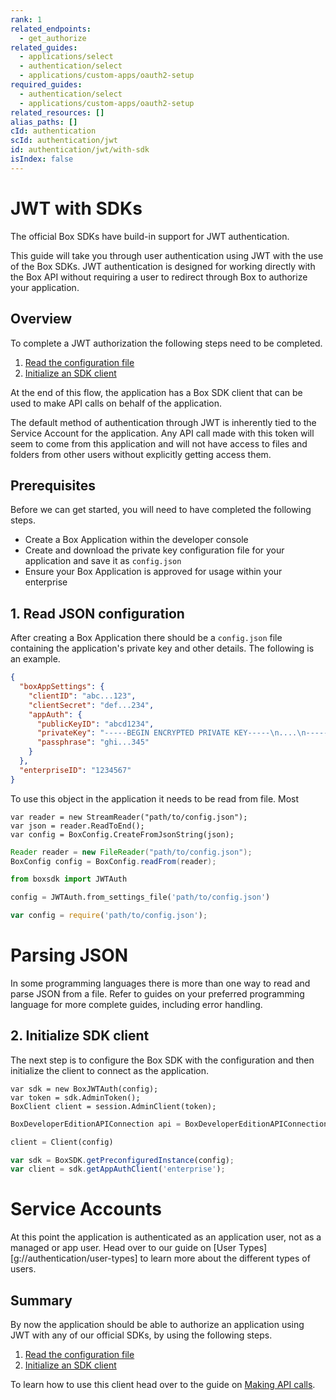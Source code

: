 ```yaml
---
rank: 1
related_endpoints:
  - get_authorize
related_guides:
  - applications/select
  - authentication/select
  - applications/custom-apps/oauth2-setup
required_guides:
  - authentication/select
  - applications/custom-apps/oauth2-setup
related_resources: []
alias_paths: []
cId: authentication
scId: authentication/jwt
id: authentication/jwt/with-sdk
isIndex: false
---
```

# JWT with SDKs

The official Box SDKs have build-in support for JWT authentication.

This guide will take you through user authentication using JWT with the use of the Box SDKs. JWT authentication is designed for working directly with the Box API without requiring a user to redirect through Box to authorize your application.

## Overview

To complete a JWT authorization the following steps need to be completed.

1. [Read the configuration file](#1-read-json-configuration)
2. [Initialize an SDK client](#2-initialize-sdk-client)

At the end of this flow, the application has a Box SDK client that can be used to make API calls on behalf of the application.

<Message notice>

The default method of authentication through JWT is inherently tied to the Service Account for the application. Any API call made with this token will seem to come from this application and will not have access to files and folders from other users without explicitly getting access them.

</Message>

## Prerequisites

Before we can get started, you will need to have completed the following steps.

* Create a Box Application within the developer console
* Create and download the private key configuration file for your application and save it as `config.json`
* Ensure your Box Application is approved for usage within your enterprise

## 1. Read JSON configuration

After creating a Box Application there should be a `config.json` file containing the application's private key and other details. The following is an example.

<Tabs>

<Tab title="config.json">

<!-- markdownlint-disable line-length -->

```json
{
  "boxAppSettings": {
    "clientID": "abc...123",
    "clientSecret": "def...234",
    "appAuth": {
      "publicKeyID": "abcd1234",
      "privateKey": "-----BEGIN ENCRYPTED PRIVATE KEY-----\n....\n-----END ENCRYPTED PRIVATE KEY-----\n",
      "passphrase": "ghi...345"
    }
  },
  "enterpriseID": "1234567"
}
```

<!-- markdownlint-enable line-length -->

</Tab>

</Tabs>

To use this object in the application it needs to be read from file. Most

<Tabs>

<Tab title=".Net">

```dotnet
var reader = new StreamReader("path/to/config.json");
var json = reader.ReadToEnd();
var config = BoxConfig.CreateFromJsonString(json);
```

</Tab>

<Tab title="Java">

```java
Reader reader = new FileReader("path/to/config.json");
BoxConfig config = BoxConfig.readFrom(reader);
```

</Tab>

<Tab title="Python">

```python
from boxsdk import JWTAuth

config = JWTAuth.from_settings_file('path/to/config.json')
```

</Tab>

<Tab title="Node">

```js
var config = require('path/to/config.json');
```

</Tab>

</Tabs>

<Message>

# Parsing JSON

In some programming languages there is more than one way to read and parse JSON from a file. Refer to guides on your preferred programming language for more complete guides, including error handling.

</Message>

## 2. Initialize SDK client

The next step is to configure the Box SDK with the configuration and then initialize the client to connect as the application.

<Tabs>

<Tab title=".Net">

```dotnet
var sdk = new BoxJWTAuth(config);
var token = sdk.AdminToken();
BoxClient client = session.AdminClient(token);
```

</Tab>

<Tab title="Java">

```java
BoxDeveloperEditionAPIConnection api = BoxDeveloperEditionAPIConnection.getAppEnterpriseConnection(config);
```

</Tab>

<Tab title="Python">

```python
client = Client(config)
```

</Tab>

<Tab title="Node">

```js
var sdk = BoxSDK.getPreconfiguredInstance(config);
var client = sdk.getAppAuthClient('enterprise');
```

</Tab>

</Tabs>

<Message warning>

# Service Accounts

At this point the application is authenticated as an application user, not as a managed or app user. Head over to our guide on [User Types][g://authentication/user-types] to learn more about the different types of users.

</Message>

## Summary

By now the application should be able to authorize an application using JWT with any of our official SDKs, by using the following steps.

1. [Read the configuration file](#1-read-json-configuration)
2. [Initialize an SDK client](#2-initialize-sdk-client)

To learn how to use this client head over to the guide on [Making API calls](g://api-calls).
